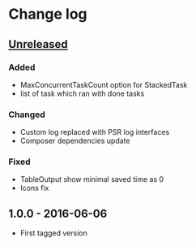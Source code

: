 # Change log

## [Unreleased][unreleased]

### Added
- MaxConcurrentTaskCount option for StackedTask
- list of task which ran with done tasks

### Changed
- Custom log replaced with PSR log interfaces
- Composer dependencies update

### Fixed
- TableOutput show minimal saved time as 0
- Icons fix

## 1.0.0 - 2016-06-06
- First tagged version

[unreleased]: https://github.com/ricco24/parallel/compare/1.0.0...HEAD
[1.0.0]: https://github.com/ricco24/parallel/compare/984a8b517355aacb21db72f2750e699ddb49d280...1.0.0